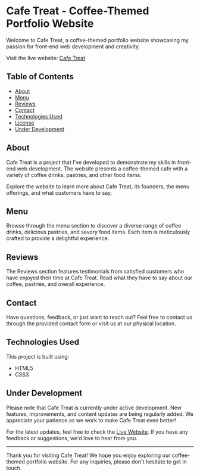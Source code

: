# Cafe Treat - Coffee-Themed Portfolio Website

Welcome to Cafe Treat, a coffee-themed portfolio website showcasing my passion for front-end web development and creativity.

Visit the live website: [Cafe Treat](https://cafe-treat.vercel.app/)

## Table of Contents

- [About](#about)
- [Menu](#menu)
- [Reviews](#reviews)
- [Contact](#contact)
- [Technologies Used](#technologies-used)
- [License](#license)
- [Under Development](#under-development)

## About

Cafe Treat is a project that I've developed to demonstrate my skills in front-end web development. The website presents a coffee-themed cafe with a variety of coffee drinks, pastries, and other food items.

Explore the website to learn more about Cafe Treat, its founders, the menu offerings, and what customers have to say.

## Menu

Browse through the menu section to discover a diverse range of coffee drinks, delicious pastries, and savory food items. Each item is meticulously crafted to provide a delightful experience.

## Reviews

The Reviews section features testimonials from satisfied customers who have enjoyed their time at Cafe Treat. Read what they have to say about our coffee, pastries, and overall experience.

## Contact

Have questions, feedback, or just want to reach out? Feel free to contact us through the provided contact form or visit us at our physical location.

## Technologies Used

This project is built using:

- HTML5
- CSS3

## Under Development

Please note that Cafe Treat is currently under active development. New features, improvements, and content updates are being regularly added. We appreciate your patience as we work to make Cafe Treat even better!

For the latest updates, feel free to check the [Live Website](https://cafe-treat.vercel.app/). If you have any feedback or suggestions, we'd love to hear from you.

---

Thank you for visiting Cafe Treat! We hope you enjoy exploring our coffee-themed portfolio website. For any inquiries, please don't hesitate to get in touch.
